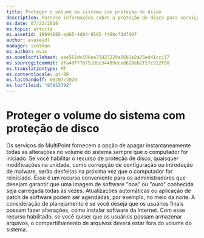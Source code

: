```yaml
---
title: Proteger o volume do sistema com proteção de disco
description: Fornece informações sobre a proteção de disco para serviços do MultiPoint
ms.date: 07/22/2016
ms.topic: article
ms.assetid: 18694665-ed65-4d84-8505-f460cf3df907
author: evaseydl
manager: scotman
ms.author: evas
ms.openlocfilehash: aae561dc506ea75d25229a66b1e2a25ed41ccc17
ms.sourcegitcommit: dfa48f77b751dbc34409aced628eb2f17c912f08
ms.translationtype: MT
ms.contentlocale: pt-BR
ms.lasthandoff: 08/07/2020
ms.locfileid: "87953792"
---
```

# <a name="protecting-the-system-volume-with-disk-protection"></a>Proteger o volume do sistema com proteção de disco
Os serviços do MultiPoint fornecem a opção de apagar instantaneamente todas as alterações no volume do sistema sempre que o computador for iniciado. Se você habilitar o recurso de proteção de disco, quaisquer modificações na unidade, como corrupção de configuração ou introdução de malware, serão desfeitas na próxima vez que o computador for reiniciado. Esse é um recurso conveniente para os administradores que desejam garantir que uma imagem de software "boa" ou "ouro" conhecida seja carregada todas as vezes. Atualizações automáticas ou aplicação de patch de software podem ser agendadas, por exemplo, no meio da noite. A consideração de planejamento é se você deseja que os usuários finais possam fazer alterações, como instalar software da Internet. Com esse recurso habilitado, se você quiser que os usuários possam armazenar arquivos, o compartilhamento de arquivos deverá estar fora do volume do sistema.

